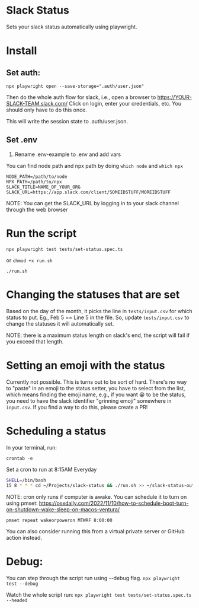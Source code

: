 # Slack Status
Sets your slack status automatically using playwright.

# Install
## Set auth:
`npx playwright open --save-storage=".auth/user.json"`

Then do the whole auth flow for slack, i.e., open a browser to
https://YOUR-SLACK-TEAM.slack.com/
Click on login, enter your credentials, etc. You should only have to do this once.

This will write the session state to .auth/user.json.

## Set .env
1. Rename .env-example to .env and add vars

You can find node path and npx path by doing `which node` and `which npx`
```
NODE_PATH=/path/to/node
NPX_PATH=/path/to/npx
SLACK_TITLE=NAME_OF_YOUR_ORG
SLACK_URL=https://app.slack.com/client/SOMEIDSTUFF/MOREIDSTUFF
```

NOTE: You can get the SLACK_URL by logging in to your slack channel through the web browser

# Run the script
`npx playwright test tests/set-status.spec.ts`

or
`chmod +x run.sh`

`./run.sh`

# Changing the statuses that are set
Based on the day of the month, it picks the line in `tests/input.csv` for which status to put. Eg., Feb 5 == Line 5 in the file. So, update `tests/input.csv` to change the statuses it will automatically set.

NOTE: there is a maximum status length on slack's end, the script will fail if you exceed that length. 

# Setting an emoji with the status
Currently not possible. This is turns out to be sort of hard. There's no way to "paste" in an emoji to the status setter, you have to select from the list, which means finding the emoji name, e.g., if you want 😀 to be the status, you need to have the slack identifier "grinning emoji" somewhere in `input.csv`. If you find a way to do this, please create a PR! 

# Scheduling a status
In your terminal, run:

`crontab -e`

Set a cron to run at 8:15AM Everyday
```sh
SHELL=/bin/bash
15 8 * * * cd ~/Projects/slack-status && ./run.sh >> ~/slack-status-output.log 2>&1
```

NOTE: cron only runs if computer is awake. You can schedule it to turn on using pmset: 
https://osxdaily.com/2022/11/10/how-to-schedule-boot-turn-on-shutdown-wake-sleep-on-macos-ventura/

`pmset repeat wakeorpoweron MTWRF 8:00:00`

You can also consider running this from a virtual private server or GitHub action instead.

# Debug:
You can step through the script run using --debug flag. 
`npx playwright test --debug`

Watch the whole script run:
`npx playwright test tests/set-status.spec.ts --headed`
